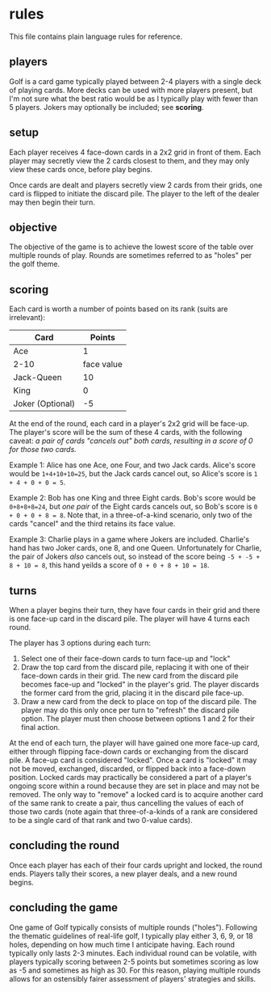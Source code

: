 # rules
This file contains plain language rules for reference.

## players
Golf is a card game typically played between 2-4 players with a single deck of playing cards. More decks can be used with more players present, but I'm not sure what the best ratio would be as I typically play with fewer than 5 players. Jokers may optionally be included; see **scoring**.

## setup
Each player receives 4 face-down cards in a 2x2 grid in front of them. Each player may secretly view the 2 cards closest to them, and they may only view these cards once, before play begins. 

Once cards are dealt and players secretly view 2 cards from their grids, one card is flipped to initiate the discard pile. The player to the left of the dealer may then begin their turn.

## objective
The objective of the game is to achieve the lowest score of the table over multiple rounds of play. Rounds are sometimes referred to as "holes" per the golf theme.

## scoring
Each card is worth a number of points based on its rank (suits are irrelevant):

| Card | Points |
|------|-------|
| Ace | 1 |
| 2-10 | face value |
| Jack-Queen | 10 |
| King | 0 |
| Joker (Optional) | -5 |

At the end of the round, each card in a player's 2x2 grid will be face-up. The player's score will be the sum of these 4 cards, with the following caveat: *a pair of cards "cancels out" both cards, resulting in a score of 0 for those two cards.*

Example 1: Alice has one Ace, one Four, and two Jack cards. Alice's score would be `1+4+10+10=25`, but the Jack cards cancel out, so Alice's score is `1 + 4 + 0 + 0 = 5`.

Example 2: Bob has one King and three Eight cards. Bob's score would be `0+8+8+8=24`, but *one pair* of the Eight cards cancels out, so Bob's score is `0 + 0 + 0 + 8 = 8`. Note that, in a three-of-a-kind scenario, only two of the cards "cancel" and the third retains its face value.

Example 3: Charlie plays in a game where Jokers are included. Charlie's hand has two Joker cards, one 8, and one Queen. Unfortunately for Charlie, the pair of Jokers *also* cancels out, so instead of the score being `-5 + -5 + 8 + 10 = 8`, this hand yeilds a score of `0 + 0 + 8 + 10 = 18`. 

## turns
When a player begins their turn, they have four cards in their grid and there is one face-up card in the discard pile. The player will have 4 turns each round. 

The player has 3 options during each turn:

1. Select one of their face-down cards to turn face-up and "lock"
2. Draw the top card from the discard pile, replacing it with one of their face-down cards in their grid. The new card from the discard pile becomes face-up and "locked" in the player's grid. The player discards the former card from the grid, placing it in the discard pile face-up. 
3. Draw a new card from the deck to place on top of the discard pile. The player may do this only once per turn to "refresh" the discard pile option. The player must then choose between options 1 and 2 for their final action. 

At the end of each turn, the player will have gained one more face-up card, either through flipping face-down cards or exchanging from the discard pile. A face-up card is considered "locked". Once a card is "locked" it may not be moved, exchanged, discarded, or flipped back into a face-down position. Locked cards may practically be considered a part of a player's ongoing score within a round because they are set in place and may not be removed. The only way to "remove" a locked card is to acquire another card of the same rank to create a pair, thus cancelling the values of each of those two cards (note again that three-of-a-kinds of a rank are considered to be a single card of that rank and two 0-value cards). 

## concluding the round
Once each player has each of their four cards upright and locked, the round ends. Players tally their scores, a new player deals, and a new round begins. 

## concluding the game
One game of Golf typically consists of multiple rounds ("holes"). Following the thematic guidelines of real-life golf, I typically play either 3, 6, 9, or 18 holes, depending on how much time I anticipate having. Each round typically only lasts 2-3 minutes. Each individual round can be volatile, with players typically scoring between 2-5 points but sometimes scoring as low as -5 and sometimes as high as 30. For this reason, playing multiple rounds allows for an ostensibly fairer assessment of players' strategies and skills. 
